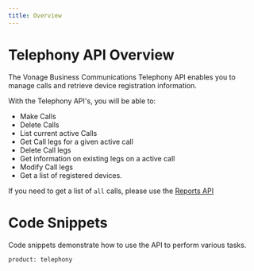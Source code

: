 ```yaml
---
title: Overview
---
```

# Telephony API Overview

The Vonage Business Communications Telephony API enables you to manage calls and retrieve device registration information.

With the Telephony API's, you will be able to:

* Make Calls
* Delete Calls
* List current active Calls
* Get Call legs for a given active call
* Delete Call legs
* Get information on existing legs on a active call
* Modify Call legs
* Get a list of registered devices.

If you need to get a list of `all` calls, please use the [Reports API](/api/reports)

# Code Snippets

Code snippets demonstrate how to use the API to perform various tasks.

```code_snippet_list
product: telephony
```
